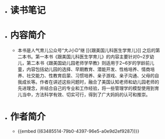 - # 读书笔记
- # 内容简介
	- 本书是人气育儿公众号“大J小D”继 [[《跟美国儿科医生学育儿》]] 之后的第二本书。第一本书《跟美国儿科医生学育儿》的内容主要针对0~2岁幼儿，第二本书《跟美国幼儿园老师学早教》则适用于2~6岁的学龄前儿童，内容包括幼儿园的选择、早期教育、潜能开发、性格培养、情商培养、社交能力、性教育启蒙、习惯培养、亲子游戏、亲子沟通、父母的自我成长等。作者在讲述这些问题时，融合了美国认知老师和幼儿园老师的先进理念，并结合自己的专业和工作经验，将一些管理学的模型使用到育儿当中，方法科学有效、切实可行，得到了广大妈妈的认可和推崇。
- # 作者简介
	- {{embed ((63485514-79b0-4397-96e5-a0e9d2ef9287))}}